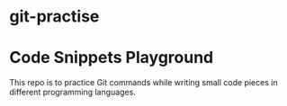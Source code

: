 # git-practise
# Code Snippets Playground

This repo is to practice Git commands while writing small code pieces
in different programming languages.
